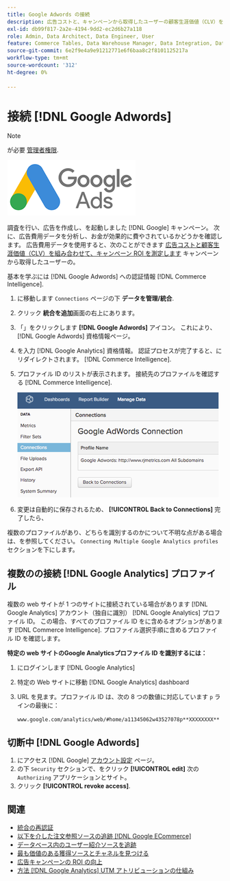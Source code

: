 ```yaml
---
title: Google Adwords の接続
description: 広告コストと、キャンペーンから取得したユーザーの顧客生涯価値（CLV）を組み合わせて、キャンペーン ROI を測定する方法を説明します。
exl-id: db99f817-2a2e-4194-9dd2-ec2d6b27a118
role: Admin, Data Architect, Data Engineer, User
feature: Commerce Tables, Data Warehouse Manager, Data Integration, Data Import/Export
source-git-commit: 6e2f9e4a9e91212771e6f6baa8c2f8101125217a
workflow-type: tm+mt
source-wordcount: '312'
ht-degree: 0%

---
```


# 接続 [!DNL Google Adwords]

>[!NOTE]
>
>が必要 [管理者権限](../../../administrator/user-management/user-management.md).

![](../../../assets/Google_Adwords_logo.png)

調査を行い、広告を作成し、を起動しました [!DNL Google] キャンペーン。 次に、広告費用データを分析し、お金が効果的に費やされているかどうかを確認します。 広告費用データを使用すると、次のことができます [広告コストと顧客生涯価値（CLV）を組み合わせて、キャンペーン ROI を測定します](../../analysis/roi-ad-camp.md) キャンペーンから取得したユーザーの。

基本を学ぶには [!DNL Google Adwords] への認証情報 [!DNL Commerce Intelligence].

1. に移動します `Connections` ページの下 **データを管理/統合**.
1. クリック **統合を追加**&#x200B;画面の右上にあります。
1. 「」をクリックします **[!DNL Google Adwords]** アイコン。 これにより、 [!DNL Google Adwords] 資格情報ページ。
1. を入力 [!DNL Google Analytics] 資格情報。 認証プロセスが完了すると、にリダイレクトされます。 [!DNL Commerce Intelligence].
1. プロファイル ID のリストが表示されます。 接続先のプロファイルを確認する [!DNL Commerce Intelligence].

   ![](../../../assets/cnnct-profile.png)

1. 変更は自動的に保存されるため、 **[!UICONTROL Back to Connections]** 完了したら、

複数のプロファイルがあり、どちらを識別するのかについて不明な点がある場合は、を参照してください。 `Connecting Multiple Google Analytics profiles` セクションを下にします。

## 複数のの接続 [!DNL Google Analytics] プロファイル

複数の web サイトが 1 つのサイトに接続されている場合があります [!DNL Google Analytics] アカウント（独自に識別） [!DNL Google Analytics] プロファイル ID。 この場合、すべてのプロファイル ID をに含めるオプションがあります [!DNL Commerce Intelligence]. プロファイル選択手順に含めるプロファイル ID を確認します。

**特定の web サイトのGoogle Analyticsプロファイル ID を識別するには：**

1. にログインします [!DNL Google Analytics]
1. 特定の Web サイトに移動 [!DNL Google Analytics] dashboard
1. URL を見ます。プロファイル ID は、次の 8 つの数値に対応しています `p` ラインの最後に：

   `www.google.com/analytics/web/#home/a11345062w43527078p**XXXXXXXX**`

## 切断中 [!DNL Google Adwords]

1. にアクセス [!DNL Google] [アカウント設定](https://www.google.com/account/about/?hl=en) ページ。
1. の下 `Security` セクションで、をクリック **[!UICONTROL edit]** 次の `Authorizing` アプリケーションとサイト。
1. クリック **[!UICONTROL revoke access]**.

## 関連

* [統合の再認証](https://experienceleague.adobe.com/docs/commerce-knowledge-base/kb/how-to/mbi-reauthenticating-integrations.html)
* [以下を介した注文参照ソースの追跡 [!DNL Google ECommerce]](../integrations/google-ecommerce.md)
* [データベース内のユーザー紹介ソースを追跡](../../analysis/google-track-user-acq.md)
* [最も価値のある獲得ソースとチャネルを見つける](../../analysis/most-value-source-channel.md)
* [広告キャンペーンの ROI の向上](../../analysis/roi-ad-camp.md)
* [方法 [!DNL Google Analytics] UTM アトリビューションの仕組み](../../analysis/utm-attributes.md)
